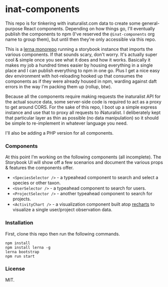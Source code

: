 # inat-components

This repo is for tinkering with inaturalist.com data to create some general-purpose React components. Depending on how
things go, I'll eventually publish the components to npm (I've reserved the `@inat-components` org name to group them),
but until then they're only accessible via this repo. 

This is a [lerna monorepo](https://lerna.js.org/) running a storybook instance that imports the various components. If
that sounds scary, don't worry. It's actually super cool & simple once you see what it does and how it works. Basically 
it makes my job a hundred times easier by housing everything in a single place and I can publish everything to npm in
one go. Plus I get a nice easy dev environment with hot-reloading hooked up that consumes the components as if they were 
already housed in npm, warding against daft errors in the way I'm packing them up (rollup, btw).

Because all the components require making requests the inaturalist API for the actual source data, some server-side code is
required to act as a proxy to get around CORS. For the sake of this repo, I boot up a simple express instance and use
that to proxy all requests to iNaturalist. I deliberately kept that particular layer as thin as possible (no data
manipulation) so it should be simple to re-implement in whatever language you need.  

I'll also be adding a PHP version for all components.


### Components

At this point I'm working on the following components (all incomplete). The Storybook UI will show off a few scenarios
and document the various props & features the components offer.

- `<SpeciesSelector />` - a typeahead component to search and select a species or other taxon.
- `<UserSelector />` - a typeahead component to search for users.
- `<ProjectSelector />` - another typeahead component to search for projects.
- `<ActivityChart />` - a visualization component built atop [recharts](http://recharts.org) to visualize a single user/project
observation data.


### Installation 

First, clone this repo then run the following commands.

```
npm install
npm install lerna -g
lerna bootstrap
npm run start
```

### License 

MIT.